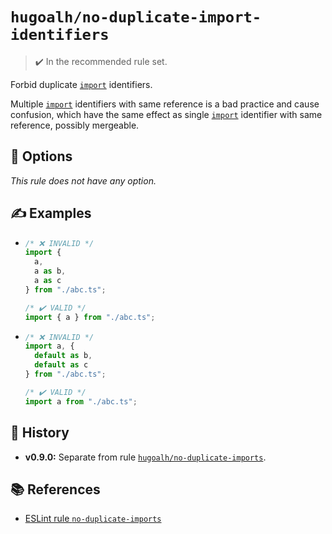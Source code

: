 # `hugoalh/no-duplicate-import-identifiers`

> ✔️ In the recommended rule set.

Forbid duplicate [`import`][ecmascript-import] identifiers.

Multiple [`import`][ecmascript-import] identifiers with same reference is a bad practice and cause confusion, which have the same effect as single [`import`][ecmascript-import] identifier with same reference, possibly mergeable.

## 🔧 Options

*This rule does not have any option.*

## ✍️ Examples

- ```ts
  /* ❌ INVALID */
  import {
    a,
    a as b,
    a as c
  } from "./abc.ts";

  /* ✔️ VALID */
  import { a } from "./abc.ts";
  ```
- ```ts
  /* ❌ INVALID */
  import a, {
    default as b,
    default as c
  } from "./abc.ts";

  /* ✔️ VALID */
  import a from "./abc.ts";
  ```

## 📜 History

- **v0.9.0:** Separate from rule [`hugoalh/no-duplicate-imports`][rule-hugoalh-no-duplicate-imports].

## 📚 References

- [ESLint rule `no-duplicate-imports`](https://eslint.org/docs/latest/rules/no-duplicate-imports)

[ecmascript-import]: https://developer.mozilla.org/en-US/docs/Web/JavaScript/Reference/Statements/import
[rule-hugoalh-no-duplicate-imports]: https://github.com/hugoalh/deno-lint-rules/blob/main/docs/rules/no-duplicate-imports.md
